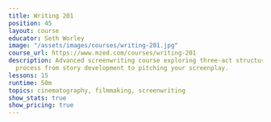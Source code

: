 ```yaml
---
title: Writing 201
position: 45
layout: course
educator: Seth Worley
image: "/assets/images/courses/writing-201.jpg"
course_url: https://www.mzed.com/courses/writing-201
description: Advanced screenwriting course exploring three-act structure and the complete
  process from story development to pitching your screenplay.
lessons: 15
runtime: 50m
topics: cinematography, filmmaking, screenwriting
show_stats: true
show_pricing: true
---
```


